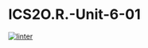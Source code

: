 # ICS2O.R.-Unit-6-01
[![linter](https://github.com/Huzaifa-Khalid2/ICS2O.R.-Unit-6-01/workflows/linter/badge.svg)](https://github.com/marketplace/actions/super-linter)
